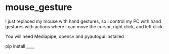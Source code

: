 # mouse_gesture
I just replaced my mouse with hand gestures, so I control my PC with hand gestures with actions where I can move the cursor, right click, and left click.

You will need Mediapipe, opencv and pyautogui installed

pip install ____
